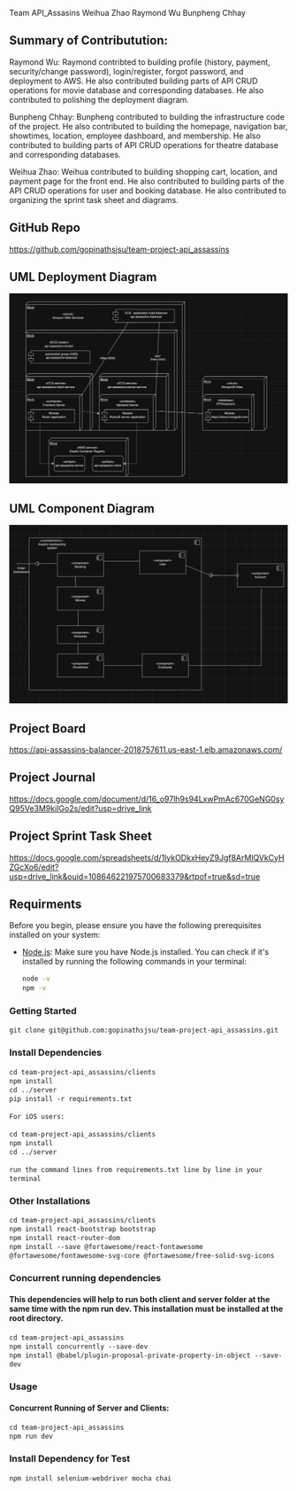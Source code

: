 Team API_Assasins
Weihua  Zhao
Raymond Wu
Bunpheng Chhay


## Summary of Contributution:
Raymond Wu: Raymond contribted to building profile (history, payment, security/change password), login/register, forgot password, and deployment to AWS. He also contributed building parts of API CRUD operations for movie database and corresponding databases. He also contributed to polishing the deployment diagram. 

Bunpheng Chhay: Bunpheng contributed to building the infrastructure code of the project. He also contributed to building the homepage, navigation bar, showtimes, location, employee dashboard, and membership. He also contributed to building parts of API CRUD operations for theatre database and corresponding databases. 

Weihua Zhao: Weihua contributed to building shopping cart, location, and payment page for the front end. He also contributed to building parts of the API CRUD operations for user and booking database. He also contributed to organizing the sprint task sheet and diagrams. 

## GitHub Repo
https://github.com/gopinathsjsu/team-project-api_assassins


## UML Deployment Diagram

<!-- ![Sample Image](images/deployment diagram.png) -->
![alt text](./images/deployment%20diagram.png)

## UML Component Diagram

<!-- ![Sample Image](images/component diagram.png) -->
![alt text](./images/component%20diagram.png)


## Project Board

https://api-assassins-balancer-2018757611.us-east-1.elb.amazonaws.com/


## Project Journal
https://docs.google.com/document/d/16_o97lh9s94LxwPmAc670GeNG0syQ95Ve3M9kiIGo2s/edit?usp=drive_link

## Project Sprint Task Sheet
https://docs.google.com/spreadsheets/d/1lykODkxHeyZ9Jgf8ArMlQVkCyHZGcXo6/edit?usp=drive_link&ouid=108646221975700683379&rtpof=true&sd=true


## Requirments
Before you begin, please ensure you have the following prerequisites installed on your system:

- [Node.js](https://nodejs.org/): Make sure you have Node.js installed. You can check if it's installed by running the following commands in your terminal:

   ```bash
   node -v
   npm -v

### Getting Started

    git clone git@github.com:gopinathsjsu/team-project-api_assassins.git

### Install Dependencies

    cd team-project-api_assassins/clients
    npm install
    cd ../server
    pip install -r requirements.txt

    For iOS users:

    cd team-project-api_assassins/clients
    npm install
    cd ../server

    run the command lines from requirements.txt line by line in your terminal
    
### Other Installations
    cd team-project-api_assassins/clients
    npm install react-bootstrap bootstrap
    npm install react-router-dom
    npm install --save @fortawesome/react-fontawesome @fortawesome/fontawesome-svg-core @fortawesome/free-solid-svg-icons

### Concurrent running dependencies
#### This dependencies will help to run both client and server folder at the same time with the npm run dev. This installation must be installed at the root directory.
    cd team-project-api_assassins
    npm install concurrently --save-dev
    npm install @babel/plugin-proposal-private-property-in-object --save-dev


### Usage
#### Concurrent Running of Server and Clients:

    cd team-project-api_assassins
    npm run dev

### Install Dependency for Test
    npm install selenium-webdriver mocha chai